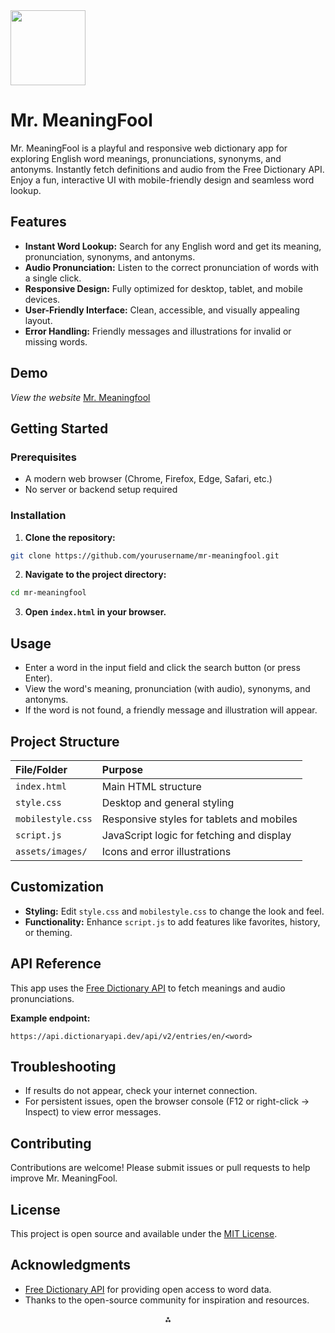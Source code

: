 <img src="https://r2cdn.perplexity.ai/pplx-full-logo-primary-dark%402x.png" class="logo" width="120"/>

# Mr. MeaningFool

Mr. MeaningFool is a playful and responsive web dictionary app for exploring English word meanings, pronunciations, synonyms, and antonyms. Instantly fetch definitions and audio from the Free Dictionary API. Enjoy a fun, interactive UI with mobile-friendly design and seamless word lookup.

## Features

- **Instant Word Lookup:** Search for any English word and get its meaning, pronunciation, synonyms, and antonyms.
- **Audio Pronunciation:** Listen to the correct pronunciation of words with a single click.
- **Responsive Design:** Fully optimized for desktop, tablet, and mobile devices.
- **User-Friendly Interface:** Clean, accessible, and visually appealing layout.
- **Error Handling:** Friendly messages and illustrations for invalid or missing words.


## Demo

*View the website* [Mr. Meaningfool](https://adrishikharchowdhury.github.io/Mr.-Meaningfool/)

## Getting Started

### Prerequisites

- A modern web browser (Chrome, Firefox, Edge, Safari, etc.)
- No server or backend setup required


### Installation

1. **Clone the repository:**

```bash
git clone https://github.com/yourusername/mr-meaningfool.git
```

2. **Navigate to the project directory:**

```bash
cd mr-meaningfool
```

3. **Open `index.html` in your browser.**

## Usage

- Enter a word in the input field and click the search button (or press Enter).
- View the word's meaning, pronunciation (with audio), synonyms, and antonyms.
- If the word is not found, a friendly message and illustration will appear.


## Project Structure

| File/Folder | Purpose |
| :-- | :-- |
| `index.html` | Main HTML structure |
| `style.css` | Desktop and general styling |
| `mobilestyle.css` | Responsive styles for tablets and mobiles |
| `script.js` | JavaScript logic for fetching and display |
| `assets/images/` | Icons and error illustrations |

## Customization

- **Styling:** Edit `style.css` and `mobilestyle.css` to change the look and feel.
- **Functionality:** Enhance `script.js` to add features like favorites, history, or theming.


## API Reference

This app uses the [Free Dictionary API](https://dictionaryapi.dev/) to fetch meanings and audio pronunciations.

**Example endpoint:**

```
https://api.dictionaryapi.dev/api/v2/entries/en/<word>
```


## Troubleshooting

- If results do not appear, check your internet connection.
- For persistent issues, open the browser console (F12 or right-click → Inspect) to view error messages.


## Contributing

Contributions are welcome! Please submit issues or pull requests to help improve Mr. MeaningFool.

## License

This project is open source and available under the [MIT License](LICENSE).

## Acknowledgments

- [Free Dictionary API](https://dictionaryapi.dev/) for providing open access to word data.
- Thanks to the open-source community for inspiration and resources.

<div style="text-align: center">⁂</div>

[^1]: index.html

[^2]: mobilestyle.css

[^3]: style.css

[^4]: script.js

[^5]: 20064239_6199763.jpg

[^6]: encyclopedia-svgrepo-com.jpg

